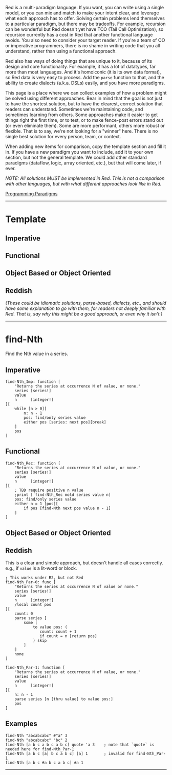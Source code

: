 Red is a multi-paradigm language. If you want, you can write using a single model, or you can mix and match to make your intent clear, and leverage what each approach has to offer. Solving certain problems lend themselves to a particular paradigm, but there may be tradeoffs. For example, recursion can be wonderful but Red doesn't yet have TCO (Tail Call Optimization), so recursion currently has a cost in Red that another functional language avoids. You also need to consider your target reader. If you're a team of OO or imperative programmers, there is no shame in writing code that you all understand, rather than using a functional approach. 

Red also has ways of doing things that are unique to it, because of its design and core functionality. For example, it has a lot of datatypes, far more than most languages. And it's homoiconic (it is its own data format), so Red data is very easy to process. Add the `parse` function to that, and the ability to create dialects (a.k.a. DSLs) easily, and you have more paradigms.

This page is a place where we can collect examples of how a problem might be solved using different approaches. Bear in mind that the goal is not just to have the shortest solution, but to have the clearest, correct solution that readers can understand. Sometimes we're maintaining code, and sometimes learning from others. Some approaches make it easier to get things right the first time, or to test, or to make fence-post errors stand out (or even eliminate them). Some are more performant, others more robust or flexible. That is to say, we're not looking for a "winner" here. There is no single best solution for every person, team, or context.

When adding new items for comparison, copy the template section and fill it in. If you have a new paradigm you want to include, add it to your own section, but not the general template. We could add other standard paradigms (dataflow, logic, array oriented, etc.), but that will come later, if ever. 

*NOTE: All solutions MUST be implemented in Red. This is not a comparison with other languages, but with what different approaches look like in Red.*

[Programming Paradigms](https://en.wikipedia.org/wiki/Programming_paradigm)


----------------

# Template

## Imperative

## Functional

## Object Based or Object Oriented

## Reddish

*(These could be idiomatic solutions, parse-based, dialects, etc., and should have some explanation to go with them, for readers not deeply familiar with Red. That is, say why this might be a good approach, or even why it isn't.)*

----------------

# find-Nth

Find the Nth value in a series.

## Imperative
```
find-Nth_Imp: function [
	"Returns the series at occurrence N of value, or none."
	series [series!]
	value
	n      [integer!]
][
	while [n > 0][
		n: n - 1
		pos: find/only series value
		either pos [series: next pos][break]
	]
	pos
]
```

## Functional
```
find-Nth_Rec: function [
	"Returns the series at occurrence N of value, or none."
	series [series!]
	value
	n      [integer!]
][
	; TBD require positive n value
	;print ['find-Nth_Rec mold series value n]
	pos: find/only series value
	either n = 1 [pos][
		if pos [find-Nth next pos value n - 1]
	]
]
```

## Object Based or Object Oriented

## Reddish

This is a clear and simple approach, but doesn't handle all cases correctly. e.g., if `value` is a lit-word or block.

```
; This works under R2, but not Red
find-Nth_Par-0: func [
	"Returns the series at occurrence N of value or none."
	series [series!]
	value
	n      [integer!]
	/local count pos
][
	count: 0
	parse series [
		some [
			to value pos: (
			   count: count + 1
			   if count = n [return pos]
			) skip
		]
	]
	none
]

find-Nth_Par-1: function [
	"Returns the series at occurrence N of value, or none."
	series [series!]
	value
	n      [integer!]
][
	n: n - 1
	parse series [n [thru value] to value pos:]
	pos
]
```

## Examples
```
find-Nth "abcabcabc" #"a" 3
find-Nth "abcabcabc" "bc" 2
find-Nth [a b c a b c a b c] quote 'a 3    ; note that `quote` is needed here for find-Nth_Par-1
find-Nth [a b c [a] b c a b c] [a] 1       ; invalid for find-Nth_Par-1
find-Nth [a b c #a b c a b c] #a 1
```

----------------
